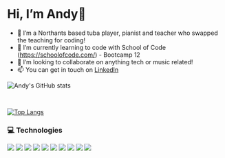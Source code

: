 # Hi, I’m Andy👋
- 👀 I’m a Northants based tuba player, pianist and teacher who swapped the teaching for coding! 
- 🌱 I’m currently learning to code with School of Code (https://schoolofcode.com/) - Bootcamp 12
- 💞️ I’m looking to collaborate on anything tech or music related!
- 📫 You can get in touch on [LinkedIn](https://www.linkedin.com/in/mult-vit/)

![Andy's GitHub stats](https://github-readme-stats.vercel.app/api?username=multi-vit&show_icons=true&theme=radical)

</br> 

[![Top Langs](https://github-readme-stats.vercel.app/api/top-langs/?username=kendallgmason&layout=compact&show_icons=true&theme=tokyonight)](https://github.com/anuraghazra/github-readme-stats)

### 💻 Technologies

[<img src='https://img.shields.io/badge/React-20232A?style=for-the-badge&logo=react&logoColor=61DAFB'>](<LINK>)
[<img src='https://img.shields.io/badge/HTML5-E34F26?style=for-the-badge&logo=html5&logoColor=white'>](<LINK>)
[<img src='https://img.shields.io/badge/CSS3-1572B6?style=for-the-badge&logo=css3&logoColor=white'>](<LINK>)
[<img src='https://img.shields.io/badge/JavaScript-F7DF1E?style=for-the-badge&logo=javascript&logoColor=black'>](<LINK>)
[<img src='https://img.shields.io/badge/Node.js-43853D?style=for-the-badge&logo=node.js&logoColor=white'>](<LINK>)
[<img src='https://img.shields.io/badge/Express.js-404D59?style=for-the-badge'>](<LINK>)
[<img src='https://img.shields.io/badge/PostgreSQL-316192?style=for-the-badge&logo=postgresql&logoColor=white'>](<LINK>)
[<img src='https://img.shields.io/badge/Netlify-00C7B7?style=for-the-badge&logo=netlify&logoColor=white'>](<LINK>)
[<img src='https://img.shields.io/badge/Jest-323330?style=for-the-badge&logo=Jest&logoColor=white'>](<LINK>)
[<img src='https://img.shields.io/badge/testing%20library-323330?style=for-the-badge&logo=testing-library&logoColor=red'>](<LINK>)

<!---
multi-vit/multi-vit is a ✨ special ✨ repository because its `README.md` (this file) appears on your GitHub profile.
You can click the Preview link to take a look at your changes.
--->
